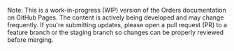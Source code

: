 Note: This is a work-in-progress (WIP) version of the Orders documentation on GitHub Pages. The content is actively being developed and may change frequently. If you're submitting updates, please open a pull request (PR) to a feature branch or the staging branch so changes can be properly reviewed before merging.
